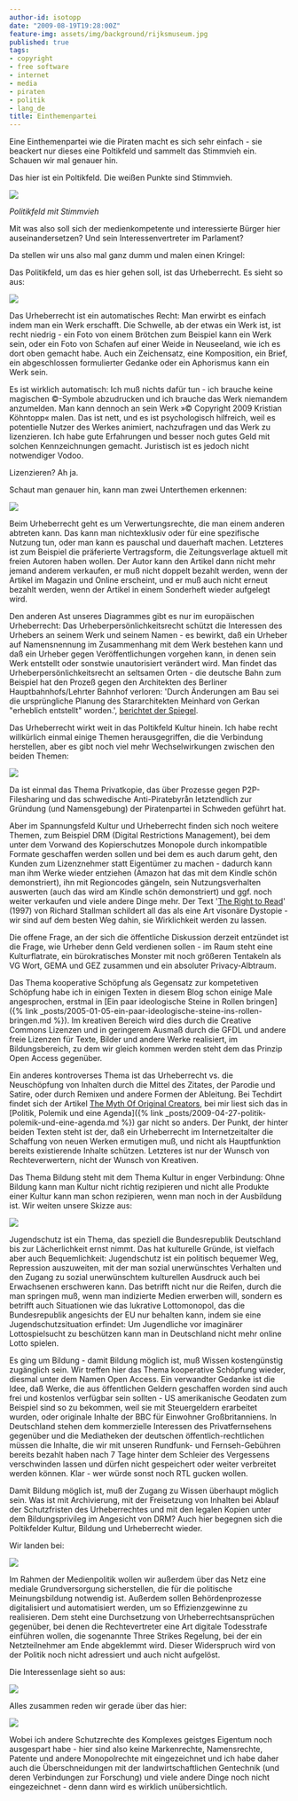 ```yaml
---
author-id: isotopp
date: "2009-08-19T19:28:00Z"
feature-img: assets/img/background/rijksmuseum.jpg
published: true
tags:
- copyright
- free software
- internet
- media
- piraten
- politik
- lang_de
title: Einthemenpartei
---
```

Eine Einthemenpartei wie die Piraten macht es sich sehr einfach - sie beackert nur dieses eine Poltikfeld und sammelt das Stimmvieh ein. Schauen wir mal genauer hin.

Das hier ist ein Poltikfeld. Die weißen Punkte sind Stimmvieh.

![](/uploads/politikfeld.jpg)

*Politikfeld mit Stimmvieh*

Mit was also soll sich der medienkompetente und interessierte Bürger hier auseinandersetzen? Und sein Interessenvertreter im Parlament?

Da stellen wir uns also mal ganz dumm und malen einen Kringel:

Das Politikfeld, um das es hier gehen soll, ist das Urheberrecht. Es sieht so aus:

![](/uploads/urheberrecht0.png)

Das Urheberrecht ist ein automatisches Recht: Man erwirbt es einfach indem man ein Werk erschafft. Die Schwelle, ab der etwas ein Werk ist, ist recht niedrig - ein Foto von einem Brötchen zum Beispiel kann ein Werk sein, oder ein Foto von Schafen auf einer Weide in Neuseeland, wie ich es dort oben gemacht habe. Auch ein Zeichensatz, eine Komposition, ein Brief, ein abgeschlossen formulierter Gedanke oder ein Aphorismus kann ein Werk sein.

Es ist wirklich automatisch: Ich muß nichts dafür tun - ich brauche keine magischen ©-Symbole abzudrucken und ich brauche das Werk niemandem anzumelden. Man kann dennoch an sein Werk »© Copyright 2009 Kristian Köhntopp« malen. Das ist nett, und es ist psychologisch hilfreich, weil es potentielle Nutzer des Werkes animiert, nachzufragen und das Werk zu lizenzieren. Ich habe gute Erfahrungen und besser noch gutes Geld mit solchen Kennzeichnungen gemacht. Juristisch ist es jedoch nicht notwendiger Vodoo.

Lizenzieren? Ah ja.

Schaut man genauer hin, kann man zwei Unterthemen erkennen:

![](/uploads/urheberrecht1.png)

Beim Urheberrecht geht es um Verwertungsrechte, die man einem anderen abtreten kann. Das kann man nichtexklusiv oder für eine spezifische Nutzung tun, oder man kann es pauschal und dauerhaft machen. Letzteres ist zum Beispiel die präferierte Vertragsform, die Zeitungsverlage aktuell mit freien Autoren haben wollen. Der Autor kann den Artikel dann nicht mehr jemand anderem verkaufen, er muß nicht doppelt bezahlt werden, wenn der Artikel im Magazin und Online erscheint, und er muß auch nicht erneut bezahlt werden, wenn der Artikel in einem Sonderheft wieder aufgelegt wird.

Den anderen Ast unseres Diagrammes gibt es nur im europäischen Urheberrecht: Das Urheberpersönlichkeitsrecht schützt die Interessen des Urhebers an seinem Werk und seinem Namen - es bewirkt, daß ein Urheber auf Namensnennung im Zusammenhang mit dem Werk bestehen kann und daß ein Urheber gegen Veröffentlichungen vorgehen kann, in denen sein Werk entstellt oder sonstwie unautorisiert verändert wird. Man findet das Urheberpersönlichkeitsrecht an seltsamen Orten - die deutsche Bahn zum Beispiel hat den Prozeß gegen den Architekten des Berliner Hauptbahnhofs/Lehrter Bahnhof verloren: 'Durch Änderungen am Bau sei die ursprüngliche Planung des Stararchitekten Meinhard von Gerkan "erheblich entstellt" worden.', [berichtet der Spiegel](http://www.spiegel.de/wirtschaft/0,1518,451178,00.html).

Das Urheberrecht wirkt weit in das Poltikfeld Kultur hinein. Ich habe recht willkürlich einmal einige Themen herausgegriffen, die die Verbindung herstellen, aber es gibt noch viel mehr Wechselwirkungen zwischen den beiden Themen:

![](/uploads/urheberrecht2.png)

Da ist einmal das Thema Privatkopie, das über Prozesse gegen P2P-Filesharing und das schwedische Anti-Piratebyrån letztendlich zur Gründung (und Namensgebung) der Piratenpartei in Schweden geführt hat.

Aber im Spannungsfeld Kultur und Urheberrecht finden sich noch weitere Themen, zum Beispiel DRM (Digital Restrictions Management), bei dem unter dem Vorwand des Kopierschutzes Monopole durch inkompatible Formate geschaffen werden sollen und bei dem es auch darum geht, den Kunden zum Lizenznehmer statt Eigentümer zu machen - dadurch kann man ihm Werke wieder entziehen (Amazon hat das mit dem Kindle schön demonstriert), ihn mit Regioncodes gängeln, sein Nutzungsverhalten auswerten (auch das wird am Kindle schön demonstriert) und ggf. noch weiter verkaufen und viele andere Dinge mehr. Der Text '[The Right to Read](http://www.gnu.org/philosophy/right-to-read.html)' (1997) von Richard Stallman schildert all das als eine Art visonäre Dystopie - wir sind auf dem besten Weg dahin, sie Wirklichkeit werden zu lassen.

Die offene Frage, an der sich die öffentliche Diskussion derzeit entzündet ist die Frage, wie Urheber denn Geld verdienen sollen - im Raum steht eine Kulturflatrate, ein bürokratisches Monster mit noch größeren Tentakeln als VG Wort, GEMA und GEZ zusammen und ein absoluter Privacy-Albtraum.

Das Thema kooperative Schöpfung als Gegensatz zur kompetetiven Schöpfung habe ich in einigen Texten in diesem Blog schon einige Male angesprochen, erstmal in 
[Ein paar ideologische Steine in Rollen bringen]({% link _posts/2005-01-05-ein-paar-ideologische-steine-ins-rollen-bringen.md %}). Im kreativen Bereich wird dies durch die Creative Commons Lizenzen und in geringerem Ausmaß durch die GFDL und andere freie Lizenzen für Texte, Bilder und andere Werke realisiert, im Bildungsbereich, zu dem wir gleich kommen werden steht dem das Prinzip Open Access gegenüber.

Ein anderes kontroverses Thema ist das Urheberrecht vs. die Neuschöpfung von Inhalten durch die Mittel des Zitates, der Parodie und Satire, oder durch Remixen und andere Formen der Ableitung. Bei Techdirt findet sich der Artikel [The Myth Of Original Creators](http://techdirt.com/articles/20090629/0230145396.shtml), bei mir liest sich das in [Politik, Polemik und eine Agenda]({% link _posts/2009-04-27-politik-polemik-und-eine-agenda.md %}) gar nicht so anders. Der Punkt, der hinter beiden Texten steht ist der, daß ein Urheberrecht im Internetzeitalter die Schaffung von neuen Werken ermutigen muß, und nicht als Hauptfunktion bereits existierende Inhalte schützen. Letzteres ist nur der Wunsch von Rechteverwertern, nicht der Wunsch von Kreativen.

Das Thema Bildung steht mit dem Thema Kultur in enger Verbindung: Ohne Bildung kann man Kultur nicht richtig rezipieren und nicht alle Produkte einer Kultur kann man schon rezipieren, wenn man noch in der Ausbildung ist. Wir weiten unsere Skizze aus:

![](/uploads/urheberrecht3.png)

Jugendschutz ist ein Thema, das speziell die Bundesrepublik Deutschland bis zur Lächerlichkeit ernst nimmt. Das hat kulturelle Gründe, ist vielfach aber auch Bequemlichkeit: Jugendschutz ist ein politisch bequemer Weg, Repression auszuweiten, mit der man sozial unerwünschtes Verhalten und den Zugang zu sozial unerwünschtem kulturellen Ausdruck auch bei Erwachsenen erschweren kann. Das betrifft nicht nur die Reifen, durch die man springen muß, wenn man indizierte Medien erwerben will, sondern es betrifft auch Situationen wie das lukrative Lottomonopol, das die Bundesrepublik angesichts der EU nur behalten kann, indem sie eine Jugendschutzsituation erfindet: Um Jugendliche vor imaginärer Lottospielsucht zu beschützen kann man in Deutschland nicht mehr online Lotto spielen.

Es ging um Bildung - damit Bildung möglich ist, muß Wissen kostengünstig zugänglich sein. Wir treffen hier das Thema kooperative Schöpfung wieder, diesmal unter dem Namen Open Access. Ein verwandter Gedanke ist die Idee, daß Werke, die aus öffentlichen Geldern geschaffen worden sind auch frei und kostenlos verfügbar sein sollten - US amerikanische Geodaten zum Beispiel sind so zu bekommen, weil sie mit Steuergeldern erarbeitet wurden, oder originale Inhalte der BBC für Einwohner Großbritanniens. In Deutschland stehen dem kommerzielle Interessen des Privatfernsehens gegenüber und die Mediatheken der deutschen öffentlich-rechtlichen müssen die Inhalte, die wir mit unseren Rundfunk- und Fernseh-Gebühren bereits bezahlt haben nach 7 Tage hinter dem Schleier des Vergessens verschwinden lassen und dürfen nicht gespeichert oder weiter verbreitet werden können. Klar - wer würde sonst noch RTL gucken wollen.

Damit Bildung möglich ist, muß der Zugang zu Wissen überhaupt möglich sein. Was ist mit Archivierung, mit der Freisetzung von Inhalten bei Ablauf der Schutzfristen des Urheberrechtes und mit den legalen Kopien unter dem Bildungsprivileg im Angesicht von DRM? Auch hier begegnen sich die Poltikfelder Kultur, Bildung und Urheberrecht wieder.

Wir landen bei:

![](/uploads/urheberrecht4.png)

Im Rahmen der Medienpolitik wollen wir außerdem über das Netz eine mediale Grundversorgung sicherstellen, die für die politische Meinungsbildung notwendig ist. Außerdem sollen Behördenprozesse digitalisiert und automatisiert werden, um so Effizienzgewinne zu realisieren. Dem steht eine Durchsetzung von Urheberrechtsansprüchen gegenüber, bei denen die Rechtevertreter eine Art digitale Todesstrafe einführen wollen, die sogenannte Three Strikes Regelung, bei der ein Netzteilnehmer am Ende abgeklemmt wird. Dieser Widerspruch wird von der Politik noch nicht adressiert und auch nicht aufgelöst.

Die Interessenlage sieht so aus:

![](/uploads/urheberrecht5.png)

Alles zusammen reden wir gerade über das hier:

![](/uploads/urheberrecht6.png)

Wobei ich andere Schutzrechte des Komplexes geistges Eigentum noch ausgespart habe - hier sind also keine Markenrechte, Namensrechte, Patente und andere Monopolrechte mit eingezeichnet und ich habe daher auch die Überschneidungen mit der landwirtschaftlichen Gentechnik (und deren Verbindungen zur Forschung) und viele andere Dinge noch nicht eingezeichnet - denn dann wird es wirklich unübersichtlich.
